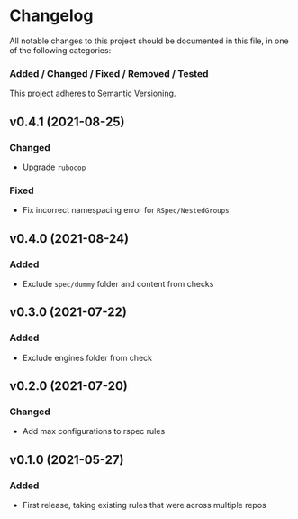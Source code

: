 # Changelog

All notable changes to this project should be documented in this file, in one of the following categories:
### Added / Changed / Fixed / Removed / Tested
This project adheres to [Semantic Versioning](https://semver.org/spec/v2.0.0.html).

## v0.4.1 (2021-08-25)
### Changed
- Upgrade `rubocop`

### Fixed
- Fix incorrect namespacing error for `RSpec/NestedGroups`

## v0.4.0 (2021-08-24)
### Added
- Exclude `spec/dummy` folder and content from checks

## v0.3.0 (2021-07-22)
### Added
- Exclude engines folder from check

## v0.2.0 (2021-07-20)
### Changed
- Add max configurations to rspec rules

## v0.1.0 (2021-05-27)
### Added
- First release, taking existing rules that were across multiple repos

